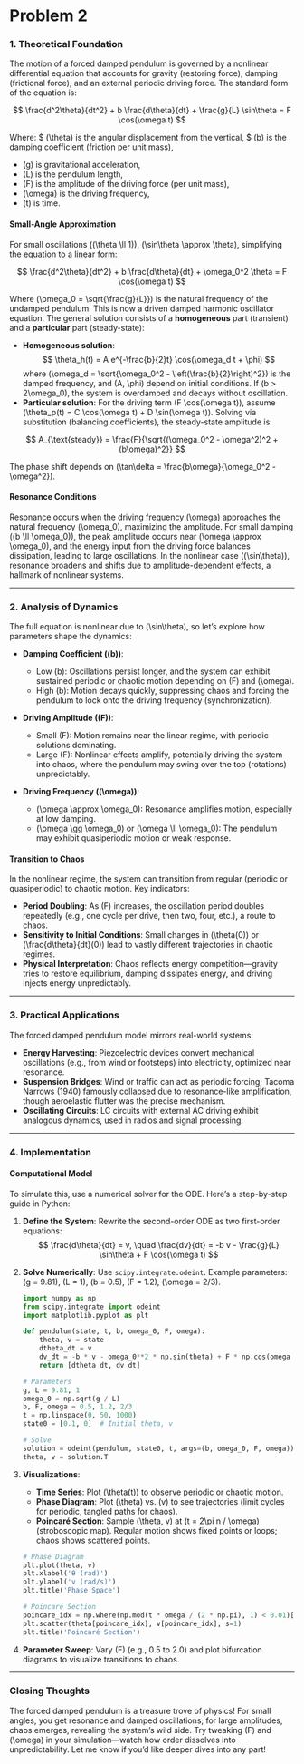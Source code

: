 # Problem 2

### 1. Theoretical Foundation

The motion of a forced damped pendulum is governed by a nonlinear differential equation that accounts for gravity (restoring force), damping (frictional force), and an external periodic driving force. The standard form of the equation is:

$$
\frac{d^2\theta}{dt^2} + b \frac{d\theta}{dt} + \frac{g}{L} \sin\theta = F \cos(\omega t)
$$

Where:
$ (\theta\) is the angular displacement from the vertical,
$ (b\) is the damping coefficient (friction per unit mass),
- \(g\) is gravitational acceleration,
- \(L\) is the pendulum length,
- \(F\) is the amplitude of the driving force (per unit mass),
- \(\omega\) is the driving frequency,
- \(t\) is time.

#### Small-Angle Approximation
For small oscillations (\(\theta \ll 1\)), \(\sin\theta \approx \theta\), simplifying the equation to a linear form:

$$
\frac{d^2\theta}{dt^2} + b \frac{d\theta}{dt} + \omega_0^2 \theta = F \cos(\omega t)
$$

Where \(\omega_0 = \sqrt{\frac{g}{L}}\) is the natural frequency of the undamped pendulum. This is now a driven damped harmonic oscillator equation. The general solution consists of a **homogeneous** part (transient) and a **particular** part (steady-state):

- **Homogeneous solution**: 
  $$
  \theta_h(t) = A e^{-\frac{b}{2}t} \cos(\omega_d t + \phi)
  $$
  where \(\omega_d = \sqrt{\omega_0^2 - \left(\frac{b}{2}\right)^2}\) is the damped frequency, and \(A, \phi\) depend on initial conditions. If \(b > 2\omega_0\), the system is overdamped and decays without oscillation.
- **Particular solution**: For the driving term \(F \cos(\omega t)\), assume \(\theta_p(t) = C \cos(\omega t) + D \sin(\omega t)\). Solving via substitution (balancing coefficients), the steady-state amplitude is:

$$
A_{\text{steady}} = \frac{F}{\sqrt{(\omega_0^2 - \omega^2)^2 + (b\omega)^2}}
$$

The phase shift depends on \(\tan\delta = \frac{b\omega}{\omega_0^2 - \omega^2}\).

#### Resonance Conditions
Resonance occurs when the driving frequency \(\omega\) approaches the natural frequency \(\omega_0\), maximizing the amplitude. For small damping (\(b \ll \omega_0\)), the peak amplitude occurs near \(\omega \approx \omega_0\), and the energy input from the driving force balances dissipation, leading to large oscillations. In the nonlinear case (\(\sin\theta\)), resonance broadens and shifts due to amplitude-dependent effects, a hallmark of nonlinear systems.

---

### 2. Analysis of Dynamics

The full equation is nonlinear due to \(\sin\theta\), so let’s explore how parameters shape the dynamics:

- **Damping Coefficient (\(b\))**: 
  - Low \(b\): Oscillations persist longer, and the system can exhibit sustained periodic or chaotic motion depending on \(F\) and \(\omega\).
  - High \(b\): Motion decays quickly, suppressing chaos and forcing the pendulum to lock onto the driving frequency (synchronization).

- **Driving Amplitude (\(F\))**: 
  - Small \(F\): Motion remains near the linear regime, with periodic solutions dominating.
  - Large \(F\): Nonlinear effects amplify, potentially driving the system into chaos, where the pendulum may swing over the top (rotations) unpredictably.

- **Driving Frequency (\(\omega\))**: 
  - \(\omega \approx \omega_0\): Resonance amplifies motion, especially at low damping.
  - \(\omega \gg \omega_0\) or \(\omega \ll \omega_0\): The pendulum may exhibit quasiperiodic motion or weak response.

#### Transition to Chaos
In the nonlinear regime, the system can transition from regular (periodic or quasiperiodic) to chaotic motion. Key indicators:
- **Period Doubling**: As \(F\) increases, the oscillation period doubles repeatedly (e.g., one cycle per drive, then two, four, etc.), a route to chaos.
- **Sensitivity to Initial Conditions**: Small changes in \(\theta(0)\) or \(\frac{d\theta}{dt}(0)\) lead to vastly different trajectories in chaotic regimes.
- **Physical Interpretation**: Chaos reflects energy competition—gravity tries to restore equilibrium, damping dissipates energy, and driving injects energy unpredictably.

---

### 3. Practical Applications

The forced damped pendulum model mirrors real-world systems:
- **Energy Harvesting**: Piezoelectric devices convert mechanical oscillations (e.g., from wind or footsteps) into electricity, optimized near resonance.
- **Suspension Bridges**: Wind or traffic can act as periodic forcing; Tacoma Narrows (1940) famously collapsed due to resonance-like amplification, though aeroelastic flutter was the precise mechanism.
- **Oscillating Circuits**: LC circuits with external AC driving exhibit analogous dynamics, used in radios and signal processing.

---

### 4. Implementation

#### Computational Model
To simulate this, use a numerical solver for the ODE. Here’s a step-by-step guide in Python:

1. **Define the System**:
   Rewrite the second-order ODE as two first-order equations:
   $$
   \frac{d\theta}{dt} = v, \quad \frac{dv}{dt} = -b v - \frac{g}{L} \sin\theta + F \cos(\omega t)
   $$

2. **Solve Numerically**:
   Use `scipy.integrate.odeint`. Example parameters: \(g = 9.81\), \(L = 1\), \(b = 0.5\), \(F = 1.2\), \(\omega = 2/3\).

   ```python
   import numpy as np
   from scipy.integrate import odeint
   import matplotlib.pyplot as plt

   def pendulum(state, t, b, omega_0, F, omega):
       theta, v = state
       dtheta_dt = v
       dv_dt = -b * v - omega_0**2 * np.sin(theta) + F * np.cos(omega * t)
       return [dtheta_dt, dv_dt]

   # Parameters
   g, L = 9.81, 1
   omega_0 = np.sqrt(g / L)
   b, F, omega = 0.5, 1.2, 2/3
   t = np.linspace(0, 50, 1000)
   state0 = [0.1, 0]  # Initial theta, v

   # Solve
   solution = odeint(pendulum, state0, t, args=(b, omega_0, F, omega))
   theta, v = solution.T
   ```

3. **Visualizations**:
   - **Time Series**: Plot \(\theta(t)\) to observe periodic or chaotic motion.
   - **Phase Diagram**: Plot \(\theta\) vs. \(v\) to see trajectories (limit cycles for periodic, tangled paths for chaos).
   - **Poincaré Section**: Sample \(\theta, v\) at \(t = 2\pi n / \omega\) (stroboscopic map). Regular motion shows fixed points or loops; chaos shows scattered points.

   ```python
   # Phase Diagram
   plt.plot(theta, v)
   plt.xlabel('θ (rad)')
   plt.ylabel('v (rad/s)')
   plt.title('Phase Space')

   # Poincaré Section
   poincare_idx = np.where(np.mod(t * omega / (2 * np.pi), 1) < 0.01)[0]
   plt.scatter(theta[poincare_idx], v[poincare_idx], s=1)
   plt.title('Poincaré Section')
   ```

4. **Parameter Sweep**: Vary \(F\) (e.g., 0.5 to 2.0) and plot bifurcation diagrams to visualize transitions to chaos.

---

### Closing Thoughts
The forced damped pendulum is a treasure trove of physics! For small angles, you get resonance and damped oscillations; for large amplitudes, chaos emerges, revealing the system’s wild side. Try tweaking \(F\) and \(\omega\) in your simulation—watch how order dissolves into unpredictability. Let me know if you’d like deeper dives into any part!
